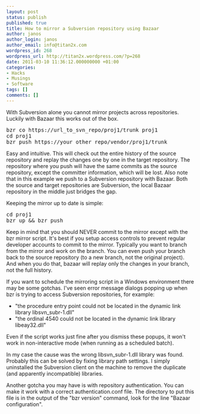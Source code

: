```yaml
---
layout: post
status: publish
published: true
title: How to mirror a Subversion repository using Bazaar
author: janos
author_login: janos
author_email: info@titan2x.com
wordpress_id: 268
wordpress_url: http://titan2x.wordpress.com/?p=268
date: 2011-03-10 11:36:12.000000000 +01:00
categories:
- Hacks
- Musings
- Software
tags: []
comments: []
---
```

With Subversion alone you cannot mirror projects across repositories. Luckily with Bazaar this works out of the box.
<pre>bzr co https://url_to_svn_repo/proj1/trunk proj1
cd proj1
bzr push https://your_other_repo/vendor/proj1/trunk</pre>
Easy and intuitive. This will check out the entire history of the source repository and replay the changes one by one in the target repository. The repository where you push will have the same commits as the source repository, except the committer information, which will be lost. Also note that in this example we push to a Subversion repository with Bazaar. Both the source and target repositories are Subversion, the local Bazaar repository in the middle just bridges the gap.

Keeping the mirror up to date is simple:
<pre>cd proj1
bzr up &amp;&amp; bzr push</pre>
Keep in mind that you should NEVER commit to the mirror except with the bzr mirror script. It's best if you setup access controls to prevent regular developer accounts to commit to the mirror. Typically you want to branch from the mirror and work on the branch. You can even push your branch back to the source repository (to a new branch, not the original project). And when you do that, bazaar will replay only the changes in your branch, not the full history.

If you want to schedule the mirroring script in a Windows environment there may be some gotchas. I've seen error message dialogs popping up when bzr is trying to access Subversion repositories, for example:
<ul>
	<li>"the procedure entry point could not be located in the dynamic link library libsvn_subr-1.dll"</li>
	<li>"the ordinal 4540 could not be located in the dynamic link library libeay32.dll"</li>
</ul>
Even if the script works just fine after you dismiss these popups, it won't work in non-interactive mode (when running as a scheduled batch).

In my case the cause was the wrong libsvn_subr-1.dll library was found. Probably this can be solved by fixing library path settings. I simply uninstalled the Subversion client on the machine to remove the duplicate (and apparently incompatible) libraries.

Another gotcha you may have is with repository authentication. You can make it work with a correct authentication.conf file. The directory to put this file is in the output of the "bzr version" command, look for the line "Bazaar configuration".

